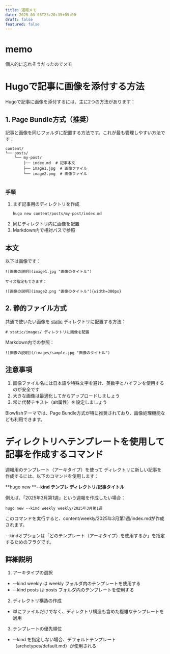 ```yaml
---
title: 週報メモ
date: 2025-03-03T23:20:35+09:00
draft: false
featured: false
---
```

# memo

個人的に忘れそうだったのでメモ

# Hugoで記事に画像を添付する方法

Hugoで記事に画像を添付するには、主に2つの方法があります：

## 1. Page Bundle方式（推奨）

記事と画像を同じフォルダに配置する方法です。これが最も管理しやすい方法です：

```
content/
└── posts/
    └── my-post/
        ├── index.md  # 記事本文
        ├── image1.jpg  # 画像ファイル
        └── image2.png  # 画像ファイル
      
```

### 手順

1. まず記事用のディレクトリを作成
   ```
   hugo new content/posts/my-post/index.md
   ```
2. 同じディレクトリ内に画像を配置
3. Markdown内で相対パスで参照

## 本文

以下は画像です：

```
![画像の説明](image1.jpg "画像のタイトル")  

サイズ指定もできます：

![画像の説明](image2.png "画像のタイトル"){width=300px}
```

## 2. 静的ファイル方式

共通で使いたい画像を [static](vscode-file://vscode-app/c:/Users/ameri/AppData/Local/Programs/Microsoft%20VS%20Code/resources/app/out/vs/code/electron-sandbox/workbench/workbench.html) ディレクトリに配置する方法：

```
# static/images/ ディレクトリに画像を配置
```

Markdown内での参照：

```
![画像の説明](/images/sample.jpg "画像のタイトル")
```

## 注意事項

1. 画像ファイル名には日本語や特殊文字を避け、英数字とハイフンを使用するのが安全です
2. 大きな画像は最適化してからアップロードしましょう
3. 常に代替テキスト（alt属性）を設定しましょう

Blowfishテーマでは、Page Bundle方式が特に推奨されており、画像処理機能なども利用できます。



# ディレクトリへテンプレートを使用して記事を作成するコマンド

週報用のテンプレート（アーキタイプ）を使って ディレクトリに新しい記事を作成するには、以下のコマンドを使用します：

**hugo new **--**kind テンプレ ディレクトリ**/**記事タイトル**

例えば、「2025年3月第1週」という週報を作成したい場合：
```
hugo new --kind weekly weekly/2025年3月第1週
```

このコマンドを実行すると、content/weekly/2025年3月第1週/index.mdが作成されます。

--kindオプションは「どのテンプレート（アーキタイプ）を使用するか」を指定するためのフラグです。

## 詳細説明
1. アーキタイプの選択

- --kind weekly は weekly フォルダ内のテンプレートを使用する
- --kind posts は posts フォルダ内のテンプレートを使用する
2. ディレクトリ構造の作成

- 単にファイルだけでなく、ディレクトリ構造も含めた複雑なテンプレートを適用
3. テンプレートの優先順位

- --kind を指定しない場合、デフォルトテンプレート（archetypes/default.md）が使用される